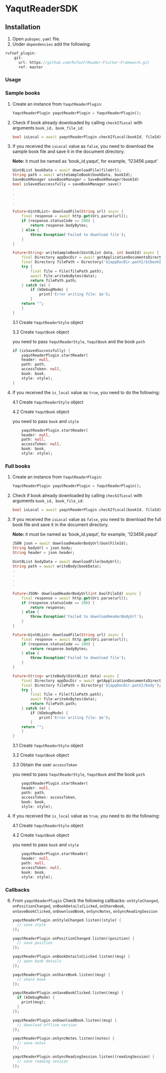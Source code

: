 
# YaqutReaderSDK

## Installation
1. Open `pubspec.yaml` file.
2. Under `dependencies` add the following:

```dart
rufoof_plugin:
    git:
      url: https://github.com/Rufoof/Reader-Flutter-Framework.git
      ref: master
```


### Usage

### Sample books

1. Create an instance from `YaqutReaderPlugin`:
    ```dart
    YaqutReaderPlugin yaqutReaderPlugin = YaqutReaderPlugin();
    ```

2. Check if book already downloaded by calling `checkIfLocal` with arguments `book_id, book_file_id`:
    ```dart
    bool isLocal = await yaqutReaderPlugin.checkIfLocal(bookId, fileId);
    ```

3. If you received the `isLocal` value as `false`,
    you need to download the sample book file and save it in the document directory.

    **Note:** it must be named as ‘book_id.yaqut’, for example, ‘123456.yaqut’

    ```dart
    Uint8List bookData = await downloadFile(fileUrl);
    String path = await writeSampleBook(bookData, bookId);
    SaveBookManager saveBookManager = SaveBookManager(bookId)
    bool isSavedSuccessfully = saveBookManager.save()
    .
    .
    .
    .

    Future<Uint8List> downloadFile(String url) async {
        final response = await http.get(Uri.parse(url));
        if (response.statusCode == 200) {
            return response.bodyBytes;
        } else {
            throw Exception('Failed to download file');
        }
    }

    Future<String> writeSampleBook(Uint8List data, int bookId) async {
        final Directory appDocDir = await getApplicationDocumentsDirectory();
        final Directory filePath = Directory('${appDocDir.path}/${bookId}.yaqut');
        try {
            final file = File(filePath.path);
            await file.writeAsBytes(data);
            return filePath.path;
        } catch (e) {
            if (kDebugMode) {
                print('Error writing file: $e');
            }
        return "";
        }
    }
    ```

    3.1 Create `YaqutReaderStyle` object

    3.2 Create `YaqutBook` object

    you need to pass `YaqutReaderStyle`, `YaqutBook` and the book `path`
    ```dart
    if (isSavedSuccessfully) {
        yaqutReaderPlugin.startReader(
        header: null,
        path: path,
        accessToken: null,
        book: book,
        style: style);
    }
    ``` 

4. If you received the `is_local` value as `true`, you need to do the following:

    4.1 Create `YaqutReaderStyle` object

    4.2 Create `YaqutBook` object

    you need to pass `book` and `style`
    ```dart
        yaqutReaderPlugin.startReader(
        header: null,
        path: null,
        accessToken: null,
        book: book,
        style: style);
    ```

### Full books

1. Create an instance from `YaqutReaderPlugin`:
    ```dart
    YaqutReaderPlugin yaqutReaderPlugin = YaqutReaderPlugin();
    ```

2. Check if book already downloaded by calling `checkIfLocal` with arguments `book_id, book_file_id`:
    ```dart
    bool isLocal = await yaqutReaderPlugin.checkIfLocal(bookId, fileId);
    ```

3. If you received the `isLocal` value as `false`,
    you need to download the full book file and save it in the document directory.

    **Note:** it must be named as ‘book_id.yaqut’, for example, ‘123456.yaqut’

    ```dart
    JSON json = await downloadHeaderBodyUrl(boolFileId);
    String bodyUrl = json.body;
    String header = json.header;

    Uint8List bodyData = await downloadFile(bodyUrl);
    String path = await writeBody(bookData);
    .
    .
    .
    .

    Future<JSON> downloadHeaderBodyUrl(int boolFileId) async {
        final response = await http.get(Uri.parse(url));
        if (response.statusCode == 200) {
            return response;
        } else {
            throw Exception('Failed to downloadHeaderBodyUrl');
        }
    }

    Future<Uint8List> downloadFile(String url) async {
        final response = await http.get(Uri.parse(url));
        if (response.statusCode == 200) {
            return response.bodyBytes;
        } else {
            throw Exception('Failed to download file');
        }
    }

    Future<String> writeBody(Uint8List data) async {
        final Directory appDocDir = await getApplicationDocumentsDirectory();
        final Directory filePath = Directory('${appDocDir.path}/body');
        try {
            final file = File(filePath.path);
            await file.writeAsBytes(data);
            return filePath.path;
        } catch (e) {
            if (kDebugMode) {
                print('Error writing file: $e');
            }
        return "";
        }
    }
    ```

    3.1 Create `YaqutReaderStyle` object

    3.2 Create `YaqutBook` object

    3.3 Obtain the user `accessToken`

    you need to pass `YaqutReaderStyle`, `YaqutBook` and the book `path`
    ```dart
        yaqutReaderPlugin.startReader(
        header: null,
        path: path,
        accessToken: accessToken,
        book: book,
        style: style);
    ``` 

4. If you received the `is_local` value as `true`, you need to do the following:

    4.1 Create `YaqutReaderStyle` object

    4.2 Create `YaqutBook` object

    you need to pass `book` and `style`
    ```dart
        yaqutReaderPlugin.startReader(
        header: null,
        path: null,
        accessToken: null,
        book: book,
        style: style);
    ```

### Callbacks

6. From `yaqutReaderPlugin` Check the following callbacks:
    `onStyleChanged`, `onPositionChanged`, `onBookDetailsCLicked`, `onShareBook`,
    `onSaveBookClicked`, `onDownloadBook`, `onSyncNotes`, `onSyncReadingSession`

    ```dart
    yaqutReaderPlugin.onStyleChanged.listen((style) {
      // save style
    });

    yaqutReaderPlugin.onPositionChanged.listen((position) {
      // save position
    });

    yaqutReaderPlugin.onBookDetailsCLicked.listen((msg) {
      // open book details
    });

    yaqutReaderPlugin.onShareBook.listen((msg) {
      // share book
    });

    yaqutReaderPlugin.onSaveBookClicked.listen((msg) {
      if (kDebugMode) {
        print(msg);
      }
    });

    yaqutReaderPlugin.onDownloadBook.listen((msg) {
      // download offline version
    });

    yaqutReaderPlugin.onSyncNotes.listen((notes) {
      // save notes
    });

    yaqutReaderPlugin.onSyncReadingSession.listen((readingSession) {
      // save reading session
    });
    ```

